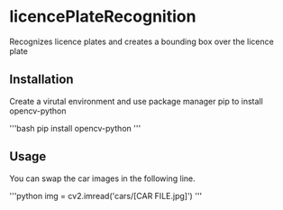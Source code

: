 # licencePlateRecognition

Recognizes licence plates and creates a bounding box over the licence plate 

## Installation

Create a virutal environment and use package manager pip to install opencv-python

'''bash
pip install opencv-python
'''

## Usage 

You can swap the car images in the following line. 

'''python
img = cv2.imread('cars/[CAR FILE.jpg]')
'''


